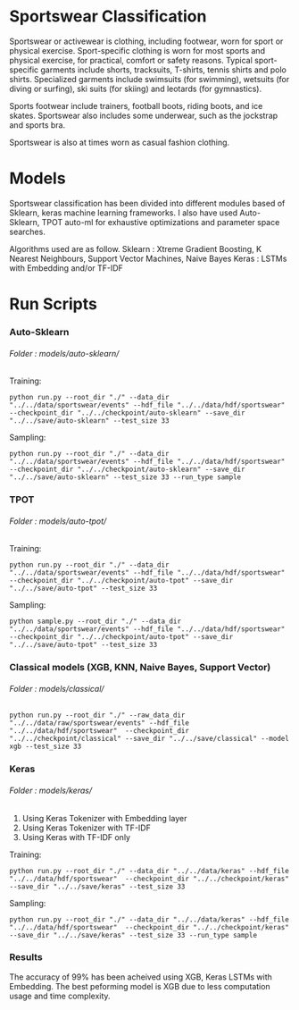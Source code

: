 # Sportswear Classification

Sportswear or activewear is clothing, including footwear, worn for sport or physical exercise. Sport-specific clothing is worn for most sports and physical exercise, for practical, comfort or safety reasons.
Typical sport-specific garments include shorts, tracksuits, T-shirts, tennis shirts and polo shirts.
Specialized garments include swimsuits (for swimming), wetsuits (for diving or surfing), ski suits (for skiing) and leotards (for gymnastics).

Sports footwear include trainers, football boots, riding boots, and ice skates. Sportswear also includes some underwear, such as the jockstrap and sports bra.

Sportswear is also at times worn as casual fashion clothing.

# Models

Sportswear classification has been divided into different modules based of Sklearn, keras machine learning frameworks. I also have used Auto-Sklearn, TPOT auto-ml for exhaustive optimizations and parameter space searches.

Algorithms used are as follow.
Sklearn : Xtreme Gradient Boosting, K Nearest Neighbours, Support Vector Machines, Naive Bayes
Keras : LSTMs with Embedding and/or TF-IDF 

# Run Scripts


### Auto-Sklearn

###### Folder : models/auto-sklearn/

Training:

`python run.py --root_dir "./" --data_dir "../../data/sportswear/events" --hdf_file "../../data/hdf/sportswear" 
--checkpoint_dir "../../checkpoint/auto-sklearn" --save_dir "../../save/auto-sklearn" --test_size 33`

Sampling:

`python run.py --root_dir "./" --data_dir "../../data/sportswear/events" --hdf_file "../../data/hdf/sportswear" 
--checkpoint_dir "../../checkpoint/auto-sklearn" --save_dir "../../save/auto-sklearn" --test_size 33 --run_type sample`

### TPOT

###### Folder : models/auto-tpot/

Training:

`python run.py --root_dir "./" --data_dir "../../data/sportswear/events" --hdf_file "../../data/hdf/sportswear" 
--checkpoint_dir "../../checkpoint/auto-tpot" --save_dir "../../save/auto-tpot" --test_size 33`

Sampling:

`python sample.py --root_dir "./" --data_dir "../../data/sportswear/events" --hdf_file "../../data/hdf/sportswear" 
--checkpoint_dir "../../checkpoint/auto-tpot" --save_dir "../../save/auto-tpot" --test_size 33`

### Classical models (XGB, KNN, Naive Bayes, Support Vector)

###### Folder : models/classical/

`python run.py --root_dir "./" --raw_data_dir "../../data/raw/sportswear/events" --hdf_file "../../data/hdf/sportswear" 
--checkpoint_dir "../../checkpoint/classical" --save_dir "../../save/classical" --model xgb --test_size 33`


### Keras

###### Folder : models/keras/

1. Using Keras Tokenizer with Embedding layer
2. Using Keras Tokenizer with TF-IDF 
3. Using Keras with TF-IDF only

Training:

`python run.py --root_dir "./" --data_dir "../../data/keras" --hdf_file "../../data/hdf/sportswear" 
--checkpoint_dir "../../checkpoint/keras" --save_dir "../../save/keras" --test_size 33 `

Sampling:

`python run.py --root_dir "./" --data_dir "../../data/keras" --hdf_file "../../data/hdf/sportswear" 
--checkpoint_dir "../../checkpoint/keras" --save_dir "../../save/keras" --test_size 33 --run_type sample`

### Results

The accuracy of 99% has been acheived using XGB, Keras LSTMs with Embedding. The best peforming model is XGB due to less computation usage and time complexity.

